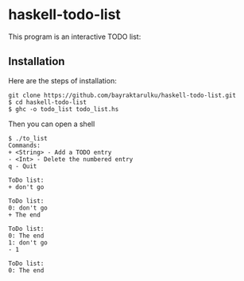 # haskell-todo-list
This program is an interactive TODO list:

## Installation

Here are the steps of installation:

```
git clone https://github.com/bayraktarulku/haskell-todo-list.git
$ cd haskell-todo-list
$ ghc -o todo_list todo_list.hs
```

Then you can open a shell

```
$ ./to_list
Commands:
+ <String> - Add a TODO entry
- <Int> - Delete the numbered entry
q - Quit

ToDo list:
+ don't go

ToDo list:
0: don't go
+ The end

ToDo list:
0: The end
1: don't go
- 1

ToDo list:
0: The end
 ```